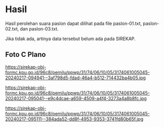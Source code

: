 # Hasil

Hasil perolehan suara paslon dapat dilihat pada file paslon-01.txt, paslon-02.txt, dan paslon-03.txt.

Jika tidak ada, artinya data tersebut belum ada pada SIREKAP.

## Foto C Plano

https://sirekap-obj-formc.kpu.go.id/96c8/pemilu/ppwp/31/74/06/10/05/3174061005045-20240217-094941--3af798d5-fdad-46a4-b512-714432ba4b05.jpg

https://sirekap-obj-formc.kpu.go.id/96c8/pemilu/ppwp/31/74/06/10/05/3174061005045-20240217-095041--e9c4dcae-a659-4509-a4f4-3273a4a8b8fc.jpg

https://sirekap-obj-formc.kpu.go.id/96c8/pemilu/ppwp/31/74/06/10/05/3174061005045-20240217-095111--384ada52-dd8f-4953-9353-3741fd80b65f.jpg
